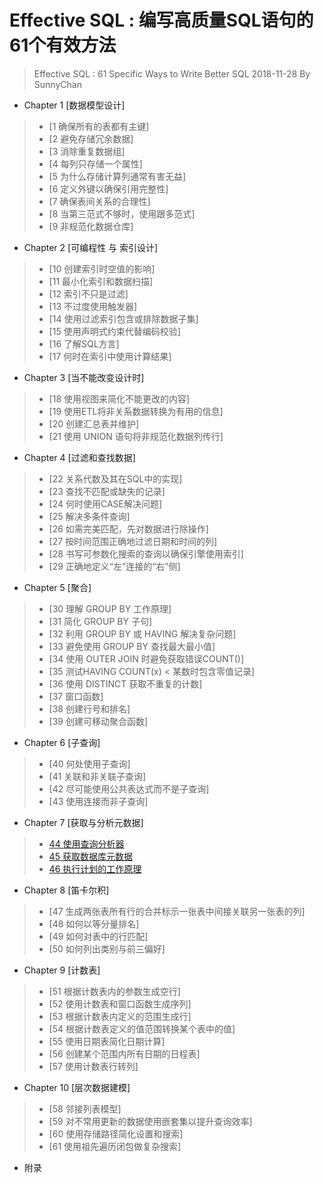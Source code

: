 # Effective SQL : 编写高质量SQL语句的61个有效方法
> Effective SQL : 61 Specific Ways to Write Better SQL
> 2018-11-28 By SunnyChan

* Chapter 1  [数据模型设计]
> * [1 确保所有的表都有主键]
> * [2 避免存储冗余数据]
> * [3 消除重复数据组]
> * [4 每列只存储一个属性]
> * [5 为什么存储计算列通常有害无益]
> * [6 定义外键以确保引用完整性]
> * [7 确保表间关系的合理性]
> * [8 当第三范式不够时，使用跟多范式]
> * [9 非规范化数据仓库]

* Chapter 2  [可编程性 与 索引设计]
> * [10 创建索引时空值的影响]
> * [11 最小化索引和数据扫描]
> * [12 索引不只是过滤]
> * [13 不过度使用触发器]
> * [14 使用过滤索引包含或排除数据子集]
> * [15 使用声明式约束代替编码校验]
> * [16 了解SQL方言]
> * [17 何时在索引中使用计算结果]

* Chapter 3  [当不能改变设计时]
> * [18 使用视图来简化不能更改的内容]
> * [19 使用ETL将非关系数据转换为有用的信息]
> * [20 创建汇总表并维护]
> * [21 使用 UNION 语句将非规范化数据列传行]

* Chapter 4  [过滤和查找数据]
> * [22 关系代数及其在SQL中的实现]
> * [23 查找不匹配或缺失的记录]
> * [24 何时使用CASE解决问题]
> * [25 解决多条件查询]
> * [26 如需完美匹配，先对数据进行除操作]
> * [27 按时间范围正确地过滤日期和时间的列]
> * [28 书写可参数化搜索的查询以确保引擎使用索引]
> * [29 正确地定义“左”连接的“右”侧]

* Chapter 5  [聚合]
> * [30 理解 GROUP BY 工作原理]
> * [31 简化 GROUP BY 子句]
> * [32 利用 GROUP BY 或 HAVING 解决复杂问题]
> * [33 避免使用 GROUP BY 查找最大最小值]
> * [34 使用 OUTER JOIN 时避免获取错误COUNT()]
> * [35 测试HAVING COUNT(x) < 某数时包含零值记录]
> * [36 使用 DISTINCT 获取不重复的计数]
> * [37 窗口函数]
> * [38 创建行号和排名]
> * [39 创建可移动聚合函数]

* Chapter 6  [子查询]
> * [40 何处使用子查询]
> * [41 关联和非关联子查询]
> * [42 尽可能使用公共表达式而不是子查询]
> * [43 使用连接而非子查询]

* Chapter 7  [获取与分析元数据]
> * [44 使用查询分析器](chapter/chapter-7_get_and_analysis_metadata.md)
> * [45 获取数据库元数据](chapter/chapter-7_get_and_analysis_metadata.md)
> * [46 执行计划的工作原理](chapter/chapter-7_get_and_analysis_metadata.md)

* Chapter 8  [笛卡尔积]
> * [47 生成两张表所有行的合并标示一张表中间接关联另一张表的列]
> * [48 如何以等分量排名]
> * [49 如何对表中的行匹配]
> * [50 如何列出类别与前三偏好]

* Chapter 9  [计数表]
> * [51 根据计数表内的参数生成空行]
> * [52 使用计数表和窗口函数生成序列]
> * [53 根据计数表内定义的范围生成行]
> * [54 根据计数表定义的值范围转换某个表中的值]
> * [55 使用日期表简化日期计算]
> * [56 创建某个范围内所有日期的日程表]
> * [57 使用计数表行转列]

* Chapter 10 [层次数据建模]
> * [58 邻接列表模型]
> * [59 对不常用更新的数据使用嵌套集以提升查询效率]
> * [60 使用存储路径简化设置和搜索]
> * [61 使用祖先遍历闭包做复杂搜索]

* 附录
